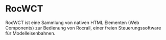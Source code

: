 # RocWCT
RocWCT ist eine Sammlung von nativen HTML Elementen (Web Components) zur Bedienung von Rocrail, einer freien Steuerungssoftware für Modelleisenbahnen.
